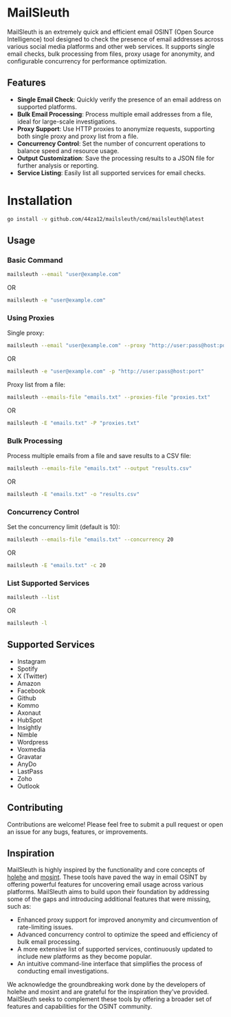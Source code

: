 # MailSleuth

MailSleuth is an extremely quick and efficient email OSINT (Open Source Intelligence) tool designed to check the presence of email addresses across various social media platforms and other web services. It supports single email checks, bulk processing from files, proxy usage for anonymity, and configurable concurrency for performance optimization.

## Features

- **Single Email Check**: Quickly verify the presence of an email address on supported platforms.
- **Bulk Email Processing**: Process multiple email addresses from a file, ideal for large-scale investigations.
- **Proxy Support**: Use HTTP proxies to anonymize requests, supporting both single proxy and proxy list from a file.
- **Concurrency Control**: Set the number of concurrent operations to balance speed and resource usage.
- **Output Customization**: Save the processing results to a JSON file for further analysis or reporting.
- **Service Listing**: Easily list all supported services for email checks.

# Installation

```sh
go install -v github.com/44za12/mailsleuth/cmd/mailsleuth@latest
```

## Usage

### Basic Command

```bash
mailsleuth --email "user@example.com"
```

OR

```bash
mailsleuth -e "user@example.com"
```

### Using Proxies

Single proxy:

```bash
mailsleuth --email "user@example.com" --proxy "http://user:pass@host:port"
```

OR 

```bash
mailsleuth -e "user@example.com" -p "http://user:pass@host:port"
```

Proxy list from a file:

```bash
mailsleuth --emails-file "emails.txt" --proxies-file "proxies.txt"
```

OR

```bash
mailsleuth -E "emails.txt" -P "proxies.txt"
```

### Bulk Processing

Process multiple emails from a file and save results to a CSV file:

```bash
mailsleuth --emails-file "emails.txt" --output "results.csv"
```

OR

```bash
mailsleuth -E "emails.txt" -o "results.csv"
```

### Concurrency Control

Set the concurrency limit (default is 10):

```bash
mailsleuth --emails-file "emails.txt" --concurrency 20
```

OR

```bash
mailsleuth -E "emails.txt" -c 20
```

### List Supported Services

```bash
mailsleuth --list
```

OR

```bash
mailsleuth -l
```

## Supported Services

- Instagram
- Spotify
- X (Twitter)
- Amazon
- Facebook
- Github
- Kommo
- Axonaut
- HubSpot
- Insightly
- Nimble
- Wordpress
- Voxmedia
- Gravatar
- AnyDo
- LastPass
- Zoho
- Outlook

## Contributing

Contributions are welcome! Please feel free to submit a pull request or open an issue for any bugs, features, or improvements.

## Inspiration

MailSleuth is highly inspired by the functionality and core concepts of [holehe](https://github.com/megadose/holehe) and [mosint](https://github.com/alpkeskin/mosint). These tools have paved the way in email OSINT by offering powerful features for uncovering email usage across various platforms. MailSleuth aims to build upon their foundation by addressing some of the gaps and introducing additional features that were missing, such as:

- Enhanced proxy support for improved anonymity and circumvention of rate-limiting issues.
- Advanced concurrency control to optimize the speed and efficiency of bulk email processing.
- A more extensive list of supported services, continuously updated to include new platforms as they become popular.
- An intuitive command-line interface that simplifies the process of conducting email investigations.

We acknowledge the groundbreaking work done by the developers of holehe and mosint and are grateful for the inspiration they've provided. MailSleuth seeks to complement these tools by offering a broader set of features and capabilities for the OSINT community.
